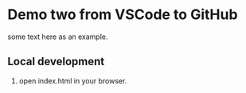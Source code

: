 # Demo two from VSCode to GitHub

some text here as an example. 

## Local development 

1. open index.html in your browser. 